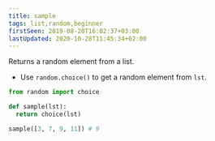 ```yaml
---
title: sample
tags: list,random,beginner
firstSeen: 2019-08-20T16:02:37+03:00
lastUpdated: 2020-10-28T11:45:34+02:00
---
```


Returns a random element from a list.

- Use `random.choice()` to get a random element from `lst`.

```py
from random import choice

def sample(lst):
  return choice(lst)
```

```py
sample([3, 7, 9, 11]) # 9
```
